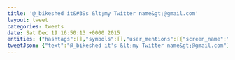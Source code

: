 ```yaml
---
title: '@_bikeshed it&#39s &lt;my Twitter name&gt;@gmail.com'
layout: tweet
categories: tweets
date: Sat Dec 19 16:50:13 +0000 2015
entities: {"hashtags":[],"symbols":[],"user_mentions":[{"screen_name":"_bikeshed","name":"The Bike Shed","id":2842668827,"id_str":"2842668827","indices":[0,10]},{"screen_name":"gmail","name":"Gmail","id":38679388,"id_str":"38679388","indices":[39,45]}],"urls":[]}
tweetJson: {"text":"@_bikeshed it's &lt;my Twitter name&gt;@gmail.com"}
---
```


